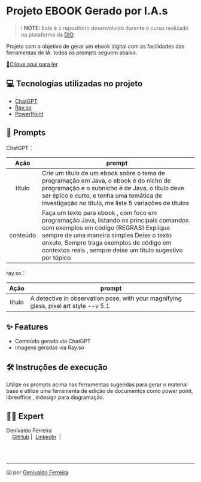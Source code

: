 
# Projeto EBOOK Gerado por I.A.s


 > ℹ️ **NOTE:** Este é o repositório desenvolvido durante o curso realizado na plataforma da [DIO](https://dio.me)

Projeto com o objetivo de gerar um ebook digital com as facilidades das ferramentas de IA. todos os prompts
seguem abaixo.

<a href="https://github.com/Gfsilva13/prompts-recipe-to-create-a-ebook/blob/main/output/Ebook%20-%20Mist%C3%A9rios%20do%20Java.pdf" title="View PDF now"> 📕Clique aqui para ler</a>

## 💻 Tecnologias utilizadas no projeto

- [ChatGPT](https://chat.openai.com/) 
- [Ray.so](https://ray.so)
- [PowerPoint](https://www.microsoft.com/en/microsoft-365/powerpoint)

## 🧠 Prompts


ChatGPT：

|   Ação   | prompt                                                                                                                                                                                                                                                                         |
| :------: | ------------------------------------------------------------------------------------------------------------------------------------------------------------------------------------------------------------------------------------------------------------------------------ |
|  título  | Crie um título de um ebook sobre o tema de programação em Java, o ebook é do nicho de programação e o subnicho é de Java, o título deve ser épico e curto, e tenha uma temática de investigação no título, me liste 5 variações de títulos                                                        |
| conteúdo | Faça um texto para ebook , com foco em programação Java, listando os principais comandos com exemplos em código {REGRAS} Explique sempre de uma maneira simples Deixe o texto enxuto, Sempre traga exemplos de código em contextos reais , sempre deixe um título sugestivo por tópico |


ray.so：

|  Ação  | prompt                                                                                 |
| :----: | -------------------------------------------------------------------------------------- |
| título | A detective in observation pose, with your magnifying glass, pixel art style --v 5.1 |

## ✨ Features

- Conteúdo gerado via ChatGPT
- Imagens geradas via Ray.so

## 🛠️ Instruções de execução

Utilize os prompts acima nas ferramentas sugeridas para gerar o material base e utilize uma ferramenta de edição de documentos como power point, libreoffice , indesign para diagramação.

## 👨‍💻 Expert
<p>
    <p>Genivaldo Ferreira<br>
    &nbsp&nbsp&nbsp
    <a href="https://github.com/Gfsilva13">
    GitHub</a>&nbsp;|&nbsp;
    <a href="www.linkedin.com/in/
Genivaldo Ferreira">LinkedIn</a> 
&nbsp;|&nbsp;</p>
</p>
<br/><br/>
<p>

---

⌨️ por [Genivaldo Ferreira](https://github.com/Gfsilva13)
